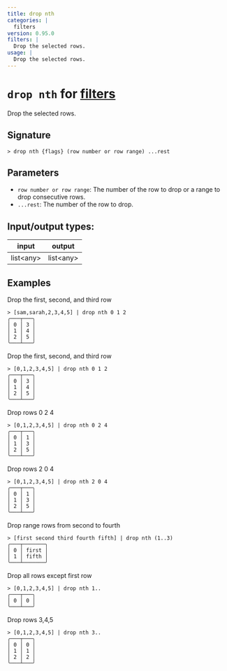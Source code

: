 ```yaml
---
title: drop nth
categories: |
  filters
version: 0.95.0
filters: |
  Drop the selected rows.
usage: |
  Drop the selected rows.
---
```

<!-- This file is automatically generated. Please edit the command in https://github.com/nushell/nushell instead. -->

# `drop nth` for [filters](/commands/categories/filters.md)

<div class='command-title'>Drop the selected rows.</div>

## Signature

```> drop nth {flags} (row number or row range) ...rest```

## Parameters

 -  `row number or row range`: The number of the row to drop or a range to drop consecutive rows.
 -  `...rest`: The number of the row to drop.


## Input/output types:

| input     | output    |
| --------- | --------- |
| list\<any\> | list\<any\> |

## Examples

Drop the first, second, and third row
```nu
> [sam,sarah,2,3,4,5] | drop nth 0 1 2
╭───┬───╮
│ 0 │ 3 │
│ 1 │ 4 │
│ 2 │ 5 │
╰───┴───╯

```

Drop the first, second, and third row
```nu
> [0,1,2,3,4,5] | drop nth 0 1 2
╭───┬───╮
│ 0 │ 3 │
│ 1 │ 4 │
│ 2 │ 5 │
╰───┴───╯

```

Drop rows 0 2 4
```nu
> [0,1,2,3,4,5] | drop nth 0 2 4
╭───┬───╮
│ 0 │ 1 │
│ 1 │ 3 │
│ 2 │ 5 │
╰───┴───╯

```

Drop rows 2 0 4
```nu
> [0,1,2,3,4,5] | drop nth 2 0 4
╭───┬───╮
│ 0 │ 1 │
│ 1 │ 3 │
│ 2 │ 5 │
╰───┴───╯

```

Drop range rows from second to fourth
```nu
> [first second third fourth fifth] | drop nth (1..3)
╭───┬───────╮
│ 0 │ first │
│ 1 │ fifth │
╰───┴───────╯

```

Drop all rows except first row
```nu
> [0,1,2,3,4,5] | drop nth 1..
╭───┬───╮
│ 0 │ 0 │
╰───┴───╯

```

Drop rows 3,4,5
```nu
> [0,1,2,3,4,5] | drop nth 3..
╭───┬───╮
│ 0 │ 0 │
│ 1 │ 1 │
│ 2 │ 2 │
╰───┴───╯

```
